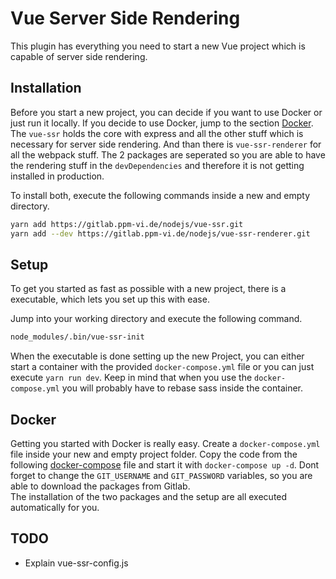 # Vue Server Side Rendering

This plugin has everything you need to start a new Vue project which is capable of server side rendering.  

## Installation

Before you start a new project, you can decide if you want to use Docker or just run it locally. If you decide to use Docker, jump to the section [Docker](#Docker).  
The `vue-ssr` holds the core with express and all the other stuff which is necessary for server side rendering. And than there is `vue-ssr-renderer` for all the webpack stuff. The 2 packages are seperated so you are able to have the rendering stuff in the `devDependencies` and therefore it is not getting installed in production. 

To install both, execute the following commands inside a new and empty directory.
```bash
yarn add https://gitlab.ppm-vi.de/nodejs/vue-ssr.git
yarn add --dev https://gitlab.ppm-vi.de/nodejs/vue-ssr-renderer.git
```

## Setup

To get you started as fast as possible with a new project, there is a executable, which lets you set up this with ease.  

Jump into your working directory and execute the following command.
```bash
node_modules/.bin/vue-ssr-init
```

When the executable is done setting up the new Project, you can either start a container with the provided `docker-compose.yml` file or you can just execute `yarn run dev`. 
Keep in mind that when you use the `docker-compose.yml` you will probably have to rebase sass inside the container.

## Docker

Getting you started with Docker is really easy. Create a `docker-compose.yml` file inside your new and empty project folder. Copy the code from the following [docker-compose](https://gitlab.ppm-vi.de/nodejs/vue-ssr/blob/master/lib/app/docker-compose.example.yml) file and start it with `docker-compose up -d`. Dont forget to change the `GIT_USERNAME` and `GIT_PASSWORD` variables, so you are able to download the packages from Gitlab.  
The installation of the two packages and the setup are all executed automatically for you.

## TODO
- Explain vue-ssr-config.js